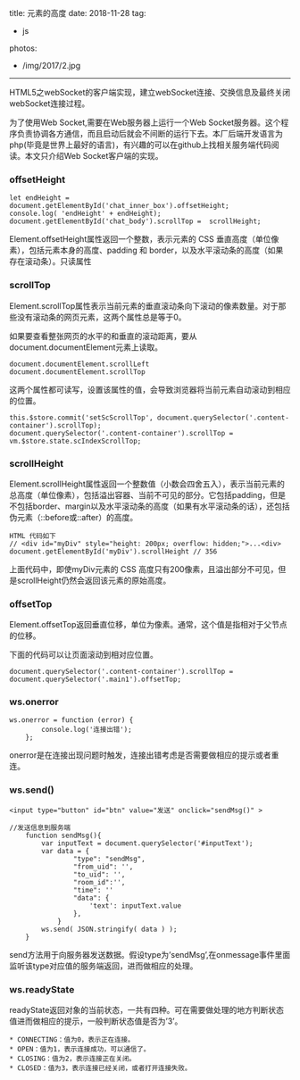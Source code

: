 title: 元素的高度
date: 2018-11-28
tag:
 - js

photos:
 - /img/2017/2.jpg 

---

HTML5之webSocket的客户端实现，建立webSocket连接、交换信息及最终关闭webSocket连接过程。

<!--more-->

为了使用Web Socket,需要在Web服务器上运行一个Web Socket服务器。这个程序负责协调各方通信，而且启动后就会不间断的运行下去。本厂后端开发语言为php(毕竟是世界上最好的语言)，有兴趣的可以在github上找相关服务端代码阅读。本文只介绍Web Socket客户端的实现。


### offsetHeight

```
let endHeight = document.getElementById('chat_inner_box').offsetHeight;
console.log( 'endHeight' + endHeight);
document.getElementById('chat_body').scrollTop =  scrollHeight;
```
Element.offsetHeight属性返回一个整数，表示元素的 CSS 垂直高度（单位像素），包括元素本身的高度、padding 和 border，以及水平滚动条的高度（如果存在滚动条）。只读属性



### scrollTop
Element.scrollTop属性表示当前元素的垂直滚动条向下滚动的像素数量。对于那些没有滚动条的网页元素，这两个属性总是等于0。

如果要查看整张网页的水平的和垂直的滚动距离，要从document.documentElement元素上读取。

```
document.documentElement.scrollLeft
document.documentElement.scrollTop
```
这两个属性都可读写，设置该属性的值，会导致浏览器将当前元素自动滚动到相应的位置。

```
this.$store.commit('setScScrollTop', document.querySelector('.content-container').scrollTop);
document.querySelector('.content-container').scrollTop = vm.$store.state.scIndexScrollTop;
```
### scrollHeight
Element.scrollHeight属性返回一个整数值（小数会四舍五入），表示当前元素的总高度（单位像素），包括溢出容器、当前不可见的部分。它包括padding，但是不包括border、margin以及水平滚动条的高度（如果有水平滚动条的话），还包括伪元素（::before或::after）的高度。

```
HTML 代码如下
// <div id="myDiv" style="height: 200px; overflow: hidden;">...<div>
document.getElementById('myDiv').scrollHeight // 356
```
上面代码中，即使myDiv元素的 CSS 高度只有200像素，且溢出部分不可见，但是scrollHeight仍然会返回该元素的原始高度。
### offsetTop
Element.offsetTop返回垂直位移，单位为像素。通常，这个值是指相对于父节点的位移。

下面的代码可以让页面滚动到相对应位置。

```
document.querySelector('.content-container').scrollTop = document.querySelector('.main1').offsetTop;
```

### ws.onerror
```
ws.onerror = function (error) {
        console.log('连接出错');
    };
```
onerror是在连接出现问题时触发，连接出错考虑是否需要做相应的提示或者重连。
### ws.send()
```
<input type="button" id="btn" value="发送" onclick="sendMsg()" >
```

```
//发送信息到服务端
    function sendMsg(){
        var inputText = document.querySelector('#inputText');
        var data = {
                "type": "sendMsg",
                "from_uid": '',
                "to_uid": '',
                "room_id":'',
                "time": ''
                "data": {
                    'text': inputText.value
                },
            }
        ws.send( JSON.stringify( data ) );
    }
```
send方法用于向服务器发送数据。假设type为’sendMsg’,在onmessage事件里面监听该type对应值的服务端返回，进而做相应的处理。

### ws.readyState
readyState返回对象的当前状态，一共有四种。可在需要做处理的地方判断状态值进而做相应的提示，一般判断状态值是否为’3’。

```
* CONNECTING：值为0，表示正在连接。
* OPEN：值为1，表示连接成功，可以通信了。
* CLOSING：值为2，表示连接正在关闭。
* CLOSED：值为3，表示连接已经关闭，或者打开连接失败。
```



